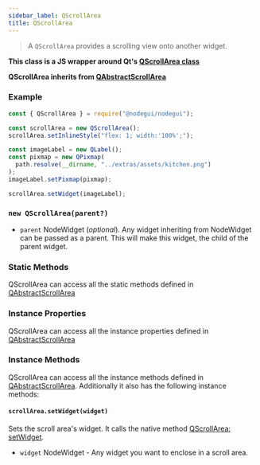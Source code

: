 ```yaml
---
sidebar_label: QScrollArea
title: QScrollArea
---
```


> A `QScrollArea` provides a scrolling view onto another widget.

**This class is a JS wrapper around Qt's [QScrollArea class](https://doc.qt.io/qt-5/qscrollarea.html)**

**QScrollArea inherits from [QAbstractScrollArea](api/QAbstractScrollArea.md)**

### Example

```javascript
const { QScrollArea } = require("@nodegui/nodegui");

const scrollArea = new QScrollArea();
scrollArea.setInlineStyle("flex: 1; width:'100%';");

const imageLabel = new QLabel();
const pixmap = new QPixmap(
  path.resolve(__dirname, "../extras/assets/kitchen.png")
);
imageLabel.setPixmap(pixmap);

scrollArea.setWidget(imageLabel);
```

### `new QScrollArea(parent?)`

- `parent` NodeWidget (_optional_). Any widget inheriting from NodeWidget can be passed as a parent. This will make this widget, the child of the parent widget.

### Static Methods

QScrollArea can access all the static methods defined in [QAbstractScrollArea](api/QAbstractScrollArea.md)

### Instance Properties

QScrollArea can access all the instance properties defined in [QAbstractScrollArea](api/QAbstractScrollArea.md)

### Instance Methods

QScrollArea can access all the instance methods defined in [QAbstractScrollArea](api/QAbstractScrollArea.md). Additionally it also has the following instance methods:

#### `scrollArea.setWidget(widget)`

Sets the scroll area's widget. It calls the native method [QScrollArea: setWidget](https://doc.qt.io/qt-5/qscrollarea.html#setWidget).

- `widget` NodeWidget - Any widget you want to enclose in a scroll area.

